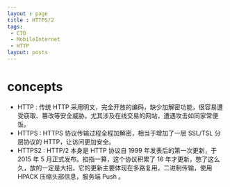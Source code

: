 ```yaml
---
layout : page
title : HTTPS/2
tags:
 - CTO
 - MobileInternet
 - HTTP
layout: posts
---
```


# concepts 

- HTTP : 传统 HTTP 采用明文，完全开放的编码，缺少加解密功能，很容易遭受窃取、篡改等安全威胁。尤其涉及在线交易的网站，遭遇攻击如同家常便饭。
- HTTPS : HTTPS 协议传输过程全程加解密，相当于增加了一层 SSL/TSL 分层协议的 HTTP，让访问更加安全。
- HTTPS2 : HTTP/2 本身是 HTTP 协议自 1999 年发表后的第一次更新，于 2015 年 5 月正式发布。掐指一算，这个协议积累了 16 年才更新，憋了这么久，放的一定是大招，它的更新主要体现在多路复用，二进制传输，使用 HPACK 压缩头部信息，服务端 Push 。
